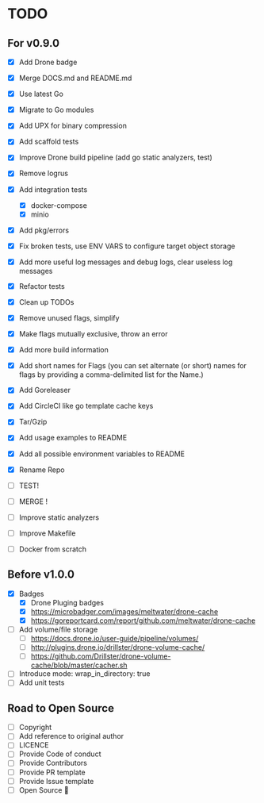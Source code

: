 # TODO

## For v0.9.0

- [x] Add Drone badge
- [x] Merge DOCS.md and README.md
- [x] Use latest Go
- [x] Migrate to Go modules
- [x] Add UPX for binary compression
- [x] Add scaffold tests
- [x] Improve Drone build pipeline (add go static analyzers, test)
- [x] Remove logrus
- [x] Add integration tests
  - [x] docker-compose
  - [x] minio
- [x] Add pkg/errors
- [x] Fix broken tests, use ENV VARS to configure target object storage
- [x] Add more useful log messages and debug logs, clear useless log messages
- [x] Refactor tests
- [x] Clean up TODOs
- [x] Remove unused flags, simplify
- [x] Make flags mutually exclusive, throw an error
- [x] Add more build information
- [x] Add short names for Flags (you can set alternate (or short) names for flags by providing a comma-delimited list for the Name.)
- [x] Add Goreleaser
- [x] Add CircleCI like go template cache keys
- [x] Tar/Gzip
- [x] Add usage examples to README
- [x] Add all possible environment variables to README
- [x] Rename Repo

- [ ] TEST!
- [ ] MERGE !

- [ ] Improve static analyzers
- [ ] Improve Makefile
- [ ] Docker from scratch

## Before v1.0.0

- [x] Badges
    - [x] Drone Pluging badges
    - [x] https://microbadger.com/images/meltwater/drone-cache
    - [x] https://goreportcard.com/report/github.com/meltwater/drone-cache
- [ ] Add volume/file storage
    - [ ] https://docs.drone.io/user-guide/pipeline/volumes/
    - [ ] http://plugins.drone.io/drillster/drone-volume-cache/
    - [ ] https://github.com/Drillster/drone-volume-cache/blob/master/cacher.sh
- [ ] Introduce mode: wrap_in_directory: true
- [ ] Add unit tests

## Road to Open Source

- [ ] Copyright
- [ ] Add reference to original author
- [ ] LICENCE
- [ ] Provide Code of conduct
- [ ] Provide Contributors
- [ ] Provide PR template
- [ ] Provide Issue template
- [ ] Open Source :tada:
